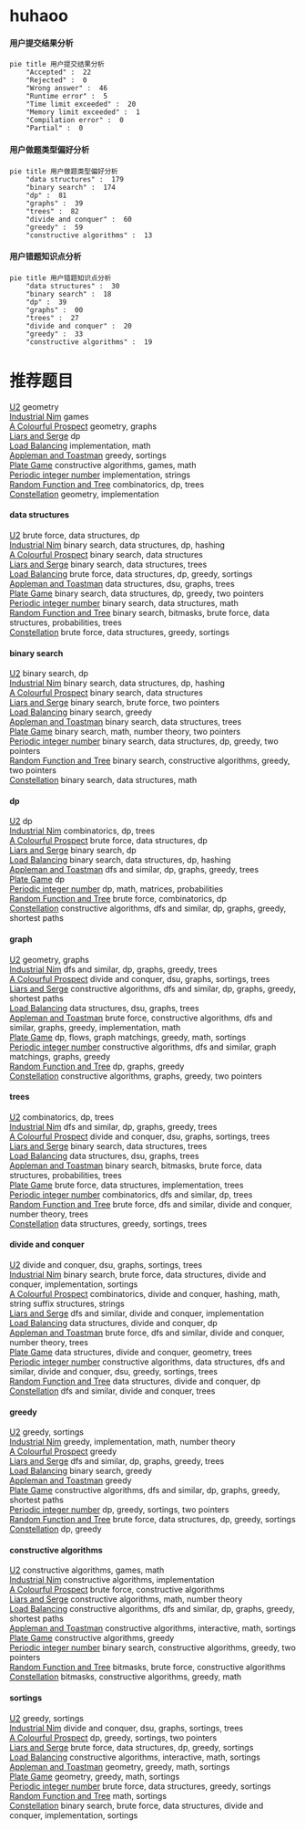 # huhaoo
<!-- tabs:start -->
#### **用户提交结果分析**

```mermaid
pie title 用户提交结果分析
    "Accepted" :  22
    "Rejected" :  0
    "Wrong answer" :  46
    "Runtime error" :  5
    "Time limit exceeded" :  20
    "Memory limit exceeded" :  1
    "Compilation error" :  0
    "Partial" :  0
```
#### **用户做题类型偏好分析**

```mermaid
pie title 用户做题类型偏好分析
    "data structures" :  179
    "binary search" :  174
    "dp" :  81
    "graphs" :  39
    "trees" :  82
    "divide and conquer" :  60
    "greedy" :  59
    "constructive algorithms" :  13
```
#### **用户错题知识点分析**

```mermaid
pie title 用户错题知识点分析
    "data structures" :  30
    "binary search" :  18
    "dp" :  39
    "graphs" :  00
    "trees" :  27
    "divide and conquer" :  20
    "greedy" :  33
    "constructive algorithms" :  19
```
<!-- tabs:end -->
# 推荐题目
[U2](https://codeforces.com/contest/1143/problem/F)		geometry		  
[Industrial Nim](http://codeforces.com/problemset/problem/15/C)		games		  
[A Colourful Prospect](https://codeforces.com/contest/934/problem/E)		geometry,
                        graphs		  
[Liars and Serge](http://codeforces.com/problemset/problem/256/D)		dp		  
[Load Balancing](http://codeforces.com/problemset/problem/609/C)		implementation,
                        math		  
[Appleman and Toastman](https://codeforces.com/contest/462/problem/C)		greedy,
                        sortings		  
[Plate Game](http://codeforces.com/problemset/problem/197/A)		constructive algorithms,
                        games,
                        math		  
[Periodic integer number](http://codeforces.com/problemset/problem/1219/C)		implementation,
                        strings		  
[Random Function and Tree](http://codeforces.com/problemset/problem/482/D)		combinatorics,
                        dp,
                        trees		  
[Constellation](http://codeforces.com/problemset/problem/618/C)		geometry,
                        implementation		  
<!-- tabs:start -->
#### **data structures**
[U2](http://codeforces.com/problemset/problem/436/F)		brute force,
                        data structures,
                        dp		  
[Industrial Nim](http://codeforces.com/problemset/problem/650/D)		binary search,
                        data structures,
                        dp,
                        hashing		  
[A Colourful Prospect](https://codeforces.com/contest/1269/problem/E)		binary search,
                        data structures		  
[Liars and Serge](http://codeforces.com/problemset/problem/817/F)		binary search,
                        data structures,
                        trees		  
[Load Balancing](http://codeforces.com/problemset/problem/777/E)		brute force,
                        data structures,
                        dp,
                        greedy,
                        sortings		  
[Appleman and Toastman](http://codeforces.com/problemset/problem/1278/D)		data structures,
                        dsu,
                        graphs,
                        trees		  
[Plate Game](http://codeforces.com/problemset/problem/1492/C)		binary search,
                        data structures,
                        dp,
                        greedy,
                        two pointers		  
[Periodic integer number](http://codeforces.com/problemset/problem/1490/G)		binary search,
                        data structures,
                        math		  
[Random Function and Tree](http://codeforces.com/problemset/problem/1479/D)		binary search,
                        bitmasks,
                        brute force,
                        data structures,
                        probabilities,
                        trees		  
[Constellation](http://codeforces.com/problemset/problem/1497/A)		brute force,
                        data structures,
                        greedy,
                        sortings		  
#### **binary search**
[U2](http://codeforces.com/problemset/problem/847/E)		binary search,
                        dp		  
[Industrial Nim](http://codeforces.com/problemset/problem/650/D)		binary search,
                        data structures,
                        dp,
                        hashing		  
[A Colourful Prospect](https://codeforces.com/contest/1269/problem/E)		binary search,
                        data structures		  
[Liars and Serge](http://codeforces.com/problemset/problem/1148/B)		binary search,
                        brute force,
                        two pointers		  
[Load Balancing](http://codeforces.com/problemset/problem/51/C)		binary search,
                        greedy		  
[Appleman and Toastman](http://codeforces.com/problemset/problem/817/F)		binary search,
                        data structures,
                        trees		  
[Plate Game](http://codeforces.com/problemset/problem/1423/K)		binary search,
                        math,
                        number theory,
                        two pointers		  
[Periodic integer number](http://codeforces.com/problemset/problem/1492/C)		binary search,
                        data structures,
                        dp,
                        greedy,
                        two pointers		  
[Random Function and Tree](http://codeforces.com/problemset/problem/1463/D)		binary search,
                        constructive algorithms,
                        greedy,
                        two pointers		  
[Constellation](http://codeforces.com/problemset/problem/1490/G)		binary search,
                        data structures,
                        math		  
#### **dp**
[U2](http://codeforces.com/problemset/problem/256/D)		dp		  
[Industrial Nim](http://codeforces.com/problemset/problem/482/D)		combinatorics,
                        dp,
                        trees		  
[A Colourful Prospect](http://codeforces.com/problemset/problem/436/F)		brute force,
                        data structures,
                        dp		  
[Liars and Serge](http://codeforces.com/problemset/problem/847/E)		binary search,
                        dp		  
[Load Balancing](http://codeforces.com/problemset/problem/650/D)		binary search,
                        data structures,
                        dp,
                        hashing		  
[Appleman and Toastman](http://codeforces.com/problemset/problem/982/C)		dfs and similar,
                        dp,
                        graphs,
                        greedy,
                        trees		  
[Plate Game](https://codeforces.com/contest/1261/problem/D1)		dp		  
[Periodic integer number](http://codeforces.com/problemset/problem/618/G)		dp,
                        math,
                        matrices,
                        probabilities		  
[Random Function and Tree](http://codeforces.com/problemset/problem/258/B)		brute force,
                        combinatorics,
                        dp		  
[Constellation](http://codeforces.com/problemset/problem/339/C)		constructive algorithms,
                        dfs and similar,
                        dp,
                        graphs,
                        greedy,
                        shortest paths		  
#### **graph**
[U2](https://codeforces.com/contest/934/problem/E)		geometry,
                        graphs		  
[Industrial Nim](http://codeforces.com/problemset/problem/982/C)		dfs and similar,
                        dp,
                        graphs,
                        greedy,
                        trees		  
[A Colourful Prospect](http://codeforces.com/problemset/problem/1213/G)		divide and conquer,
                        dsu,
                        graphs,
                        sortings,
                        trees		  
[Liars and Serge](http://codeforces.com/problemset/problem/339/C)		constructive algorithms,
                        dfs and similar,
                        dp,
                        graphs,
                        greedy,
                        shortest paths		  
[Load Balancing](http://codeforces.com/problemset/problem/1278/D)		data structures,
                        dsu,
                        graphs,
                        trees		  
[Appleman and Toastman](http://codeforces.com/problemset/problem/1487/C)		brute force,
                        constructive algorithms,
                        dfs and similar,
                        graphs,
                        greedy,
                        implementation,
                        math		  
[Plate Game](http://codeforces.com/problemset/problem/1437/C)		dp,
                        flows,
                        graph matchings,
                        greedy,
                        math,
                        sortings		  
[Periodic integer number](http://codeforces.com/problemset/problem/1470/D)		constructive algorithms,
                        dfs and similar,
                        graph matchings,
                        graphs,
                        greedy		  
[Random Function and Tree](http://codeforces.com/problemset/problem/1476/C)		dp,
                        graphs,
                        greedy		  
[Constellation](http://codeforces.com/problemset/problem/1304/D)		constructive algorithms,
                        graphs,
                        greedy,
                        two pointers		  
#### **trees**
[U2](http://codeforces.com/problemset/problem/482/D)		combinatorics,
                        dp,
                        trees		  
[Industrial Nim](http://codeforces.com/problemset/problem/982/C)		dfs and similar,
                        dp,
                        graphs,
                        greedy,
                        trees		  
[A Colourful Prospect](http://codeforces.com/problemset/problem/1213/G)		divide and conquer,
                        dsu,
                        graphs,
                        sortings,
                        trees		  
[Liars and Serge](http://codeforces.com/problemset/problem/817/F)		binary search,
                        data structures,
                        trees		  
[Load Balancing](http://codeforces.com/problemset/problem/1278/D)		data structures,
                        dsu,
                        graphs,
                        trees		  
[Appleman and Toastman](http://codeforces.com/problemset/problem/1479/D)		binary search,
                        bitmasks,
                        brute force,
                        data structures,
                        probabilities,
                        trees		  
[Plate Game](http://codeforces.com/problemset/problem/1511/C)		brute force,
                        data structures,
                        implementation,
                        trees		  
[Periodic integer number](http://codeforces.com/problemset/problem/1499/F)		combinatorics,
                        dfs and similar,
                        dp,
                        trees		  
[Random Function and Tree](http://codeforces.com/problemset/problem/1491/E)		brute force,
                        dfs and similar,
                        divide and conquer,
                        number theory,
                        trees		  
[Constellation](http://codeforces.com/problemset/problem/1466/D)		data structures,
                        greedy,
                        sortings,
                        trees		  
#### **divide and conquer**
[U2](http://codeforces.com/problemset/problem/1213/G)		divide and conquer,
                        dsu,
                        graphs,
                        sortings,
                        trees		  
[Industrial Nim](http://codeforces.com/problemset/problem/1461/D)		binary search,
                        brute force,
                        data structures,
                        divide and conquer,
                        implementation,
                        sortings		  
[A Colourful Prospect](http://codeforces.com/problemset/problem/1466/G)		combinatorics,
                        divide and conquer,
                        hashing,
                        math,
                        string suffix structures,
                        strings		  
[Liars and Serge](http://codeforces.com/problemset/problem/1490/D)		dfs and similar,
                        divide and conquer,
                        implementation		  
[Load Balancing](https://codeforces.com/contest/1483/problem/C)		data structures,
                        divide and conquer,
                        dp		  
[Appleman and Toastman](http://codeforces.com/problemset/problem/1491/E)		brute force,
                        dfs and similar,
                        divide and conquer,
                        number theory,
                        trees		  
[Plate Game](http://codeforces.com/problemset/problem/1303/G)		data structures,
                        divide and conquer,
                        geometry,
                        trees		  
[Periodic integer number](http://codeforces.com/problemset/problem/1494/D)		constructive algorithms,
                        data structures,
                        dfs and similar,
                        divide and conquer,
                        dsu,
                        greedy,
                        sortings,
                        trees		  
[Random Function and Tree](http://codeforces.com/problemset/problem/1482/E)		data structures,
                        divide and conquer,
                        dp		  
[Constellation](http://codeforces.com/problemset/problem/566/C)		dfs and similar,
                        divide and conquer,
                        trees		  
#### **greedy**
[U2](https://codeforces.com/contest/462/problem/C)		greedy,
                        sortings		  
[Industrial Nim](http://codeforces.com/problemset/problem/749/A)		greedy,
                        implementation,
                        math,
                        number theory		  
[A Colourful Prospect](https://codeforces.com/contest/1072/problem/C)		greedy		  
[Liars and Serge](http://codeforces.com/problemset/problem/982/C)		dfs and similar,
                        dp,
                        graphs,
                        greedy,
                        trees		  
[Load Balancing](http://codeforces.com/problemset/problem/51/C)		binary search,
                        greedy		  
[Appleman and Toastman](http://codeforces.com/problemset/problem/337/A)		greedy		  
[Plate Game](http://codeforces.com/problemset/problem/339/C)		constructive algorithms,
                        dfs and similar,
                        dp,
                        graphs,
                        greedy,
                        shortest paths		  
[Periodic integer number](https://codeforces.com/contest/1395/problem/D)		dp,
                        greedy,
                        sortings,
                        two pointers		  
[Random Function and Tree](http://codeforces.com/problemset/problem/777/E)		brute force,
                        data structures,
                        dp,
                        greedy,
                        sortings		  
[Constellation](http://codeforces.com/problemset/problem/545/C)		dp,
                        greedy		  
#### **constructive algorithms**
[U2](http://codeforces.com/problemset/problem/197/A)		constructive algorithms,
                        games,
                        math		  
[Industrial Nim](http://codeforces.com/problemset/problem/421/A)		constructive algorithms,
                        implementation		  
[A Colourful Prospect](http://codeforces.com/problemset/problem/632/B)		brute force,
                        constructive algorithms		  
[Liars and Serge](http://codeforces.com/problemset/problem/1370/B)		constructive algorithms,
                        math,
                        number theory		  
[Load Balancing](http://codeforces.com/problemset/problem/339/C)		constructive algorithms,
                        dfs and similar,
                        dp,
                        graphs,
                        greedy,
                        shortest paths		  
[Appleman and Toastman](http://codeforces.com/problemset/problem/1270/D)		constructive algorithms,
                        interactive,
                        math,
                        sortings		  
[Plate Game](http://codeforces.com/problemset/problem/1493/A)		constructive algorithms,
                        greedy		  
[Periodic integer number](http://codeforces.com/problemset/problem/1463/D)		binary search,
                        constructive algorithms,
                        greedy,
                        two pointers		  
[Random Function and Tree](https://codeforces.com/contest/1456/problem/B)		bitmasks,
                        brute force,
                        constructive algorithms		  
[Constellation](http://codeforces.com/problemset/problem/1492/D)		bitmasks,
                        constructive algorithms,
                        greedy,
                        math		  
#### **sortings**
[U2](https://codeforces.com/contest/462/problem/C)		greedy,
                        sortings		  
[Industrial Nim](http://codeforces.com/problemset/problem/1213/G)		divide and conquer,
                        dsu,
                        graphs,
                        sortings,
                        trees		  
[A Colourful Prospect](https://codeforces.com/contest/1395/problem/D)		dp,
                        greedy,
                        sortings,
                        two pointers		  
[Liars and Serge](http://codeforces.com/problemset/problem/777/E)		brute force,
                        data structures,
                        dp,
                        greedy,
                        sortings		  
[Load Balancing](http://codeforces.com/problemset/problem/1270/D)		constructive algorithms,
                        interactive,
                        math,
                        sortings		  
[Appleman and Toastman](https://codeforces.com/contest/1496/problem/C)		geometry,
                        greedy,
                        math,
                        sortings		  
[Plate Game](http://codeforces.com/problemset/problem/1495/A)		geometry,
                        greedy,
                        math,
                        sortings		  
[Periodic integer number](http://codeforces.com/problemset/problem/1497/A)		brute force,
                        data structures,
                        greedy,
                        sortings		  
[Random Function and Tree](http://codeforces.com/problemset/problem/1427/A)		math,
                        sortings		  
[Constellation](http://codeforces.com/problemset/problem/1461/D)		binary search,
                        brute force,
                        data structures,
                        divide and conquer,
                        implementation,
                        sortings		  
<!-- tabs:end -->
